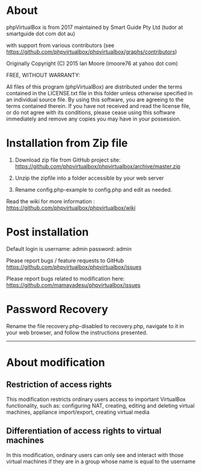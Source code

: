 # About

phpVirtualBox is from 2017 maintained by Smart Guide Pty Ltd (tudor at smartguide dot com dot au)

with support from various contributors (see https://github.com/phpvirtualbox/phpvirtualbox/graphs/contributors)

Originally Copyright (C) 2015 Ian Moore (imoore76 at yahoo dot com)

FREE, WITHOUT WARRANTY:

All files of this program (phpVirtualBox) are distributed under the
terms contained in the LICENSE.txt file in this folder unless otherwise
specified in an individual source file. By using this software, you are
agreeing to the terms contained therein. If you have not received and read
the license file, or do not agree with its conditions, please cease using
this software immediately and remove any copies you may have in your
possession.

# Installation from Zip file

1) Download zip file from GitHub project site: https://github.com/phpvirtualbox/phpvirtualbox/archive/master.zip

2) Unzip the zipfile into a folder accessible by your web server

3) Rename config.php-example to config.php and edit as needed.

Read the wiki for more information : https://github.com/phpvirtualbox/phpvirtualbox/wiki

# Post installation

Default login is username: admin password: admin

Please report bugs / feature requests to GitHub
https://github.com/phpvirtualbox/phpvirtualbox/issues

Please report bugs related to modification here:
https://github.com/mamayadesu/phpvirtualbox/issues

# Password Recovery

Rename the file recovery.php-disabled to recovery.php, navigate to it in
your web browser, and follow the instructions presented.
<hr>

# About modification

## Restriction of access rights

This modification restricts ordinary users access to important VirtualBox functionality, such as: configuring NAT, creating, editing and deleting virtual machines, appliance import/export, creating virtual media

## Differentiation of access rights to virtual machines

In this modification, ordinary users can only see and interact with those virtual machines if they are in a group whose name is equal to the username